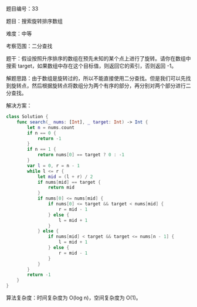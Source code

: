 题目编号：33

题目：搜索旋转排序数组

难度：中等

考察范围：二分查找

题干：假设按照升序排序的数组在预先未知的某个点上进行了旋转。请你在数组中搜索 target，如果数组中存在这个目标值，则返回它的索引，否则返回 -1。

解题思路：由于数组是旋转过的，所以不能直接使用二分查找。但是我们可以先找到旋转点，然后根据旋转点将数组分为两个有序的部分，再分别对两个部分进行二分查找。

解决方案：

```swift
class Solution {
    func search(_ nums: [Int], _ target: Int) -> Int {
        let n = nums.count
        if n == 0 {
            return -1
        }
        if n == 1 {
            return nums[0] == target ? 0 : -1
        }
        var l = 0, r = n - 1
        while l <= r {
            let mid = (l + r) / 2
            if nums[mid] == target {
                return mid
            }
            if nums[0] <= nums[mid] {
                if nums[0] <= target && target < nums[mid] {
                    r = mid - 1
                } else {
                    l = mid + 1
                }
            } else {
                if nums[mid] < target && target <= nums[n - 1] {
                    l = mid + 1
                } else {
                    r = mid - 1
                }
            }
        }
        return -1
    }
}
```

算法复杂度：时间复杂度为 O(log n)，空间复杂度为 O(1)。